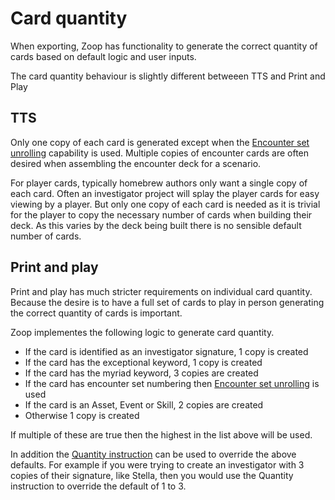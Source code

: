 # Card quantity

When exporting, Zoop has functionality to generate the correct quantity of cards based on default logic and user inputs.

The card quantity behaviour is slightly different betweeen TTS and Print and Play

## TTS

Only one copy of each card is generated except when the [Encounter set unrolling](../encountersetunrolling/EncounterSetUnrolling.md) capability is used. Multiple copies of encounter cards are often desired when assembling the encounter deck for a scenario.

For player cards, typically homebrew authors only want a single copy of each card. Often an investigator project will splay the player cards for easy viewing by a player. But only one copy of each card is needed as it is trivial for the player to copy the necessary number of cards when building their deck. As this varies by the deck being built there is no sensible default number of cards.

## Print and play

Print and play has much stricter requirements on individual card quantity. Because the desire is to have a full set of cards to play in person generating the correct quantity of cards is important.

Zoop implementes the following logic to generate card quantity.

- If the card is identified as an investigator signature, 1 copy is created
- If the card has the exceptional keyword, 1 copy is created
- If the card has the myriad keyword, 3 copies are created
- If the card has encounter set numbering then [Encounter set unrolling](../encountersetunrolling/EncounterSetUnrolling.md) is used
- If the card is an Asset, Event or Skill, 2 copies are created
- Otherwise 1 copy is created

If multiple of these are true then the highest in the list above will be used.

In addition the [Quantity instruction](../instructions/Instructions.md#instruction---quantity) can be used to override the above defaults. For example if you were trying to create an investigator with 3 copies of their signature, like Stella, then you would use the Quantity instruction to override the default of 1 to 3.
